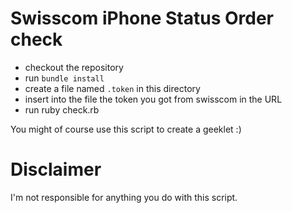 # Swisscom iPhone Status Order check

- checkout the repository
- run `bundle install` 
- create a file named `.token` in this directory
- insert into the file the token you got from swisscom in the URL
- run ruby check.rb

You might of course use this script to create a geeklet :)

# Disclaimer
I'm not responsible for anything you do with this script.
